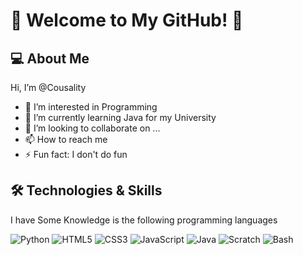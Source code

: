 # 🌟 Welcome to My GitHub! 🌟

## 💻 About Me

Hi, I’m @Cousality
- 👀 I’m interested in Programming 
- 🌱 I’m currently learning Java for my University
- 💞️ I’m looking to collaborate on ...
- 📫 How to reach me
- ⚡ Fun fact: I don't do fun

## 🛠️ Technologies & Skills

I have Some Knowledge is the following programming languages

 ![Python](https://img.shields.io/badge/Python-3776AB?style=flat&logo=python&logoColor=white)
 ![HTML5](https://img.shields.io/badge/HTML5-E34F26?style=flat&logo=HTML5&logoColor=white)
 ![CSS3](https://img.shields.io/badge/CSS3-1572B6?style=flat&logo=css3&logoColor=white) 
 ![JavaScript](https://img.shields.io/badge/JavaScript-F7DF1E?style=flat&logo=javascript&logoColor=black) 
 ![Java](https://img.shields.io/badge/Java-007396?style=flat&logo=java&logoColor=white)
 ![Scratch](https://img.shields.io/badge/Scratch-FFAB19?style=flat&logo=scratch&logoColor=white)
 ![Bash](https://img.shields.io/badge/Bash-4EAA25?style=flat&logo=gnu-bash&logoColor=white)


 
 

 

 




<!---
Cousality/Cousality is a ✨ special ✨ repository because its `README.md` (this file) appears on your GitHub profile.
You can click the Preview link to take a look at your changes.
--->
